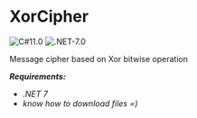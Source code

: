 # XorCipher
![C#11.0](https://img.shields.io/badge/cSharp-11.0-blueviolet) ![.NET-7.0](https://img.shields.io/badge/.NET-7.0-blueviolet)

Message cipher based on Xor bitwise operation

***Requirements:***
- *.NET 7*
- *know how to download files =)*
